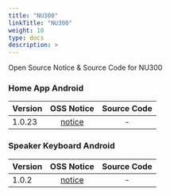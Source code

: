 ```yaml
---
title: "NU300"
linkTitle: "NU300"
weight: 10
type: docs
description: >
---
```


Open Source Notice & Source Code for NU300

### Home App Android

| Version | OSS Notice | Source Code |
|---|:---:|:---:|
| 1.0.23 | [notice](https://opensource.sktelecom.com/compliance_artifacts/nugu_nu300_home/android/1.0.23/NUGU_HOME_android_1.0.23_OSS_Notice.html)  | - |

### Speaker Keyboard Android

| Version | OSS Notice | Source Code |
|---|:---:|:---:|
| 1.0.2 | [notice](https://opensource.sktelecom.com/compliance_artifacts/nugu_nu300_speaker_keyboard/android/1.0.2/NUGU_Keyboard_android_1.0.2_OSS_Notice.html)  | - |
